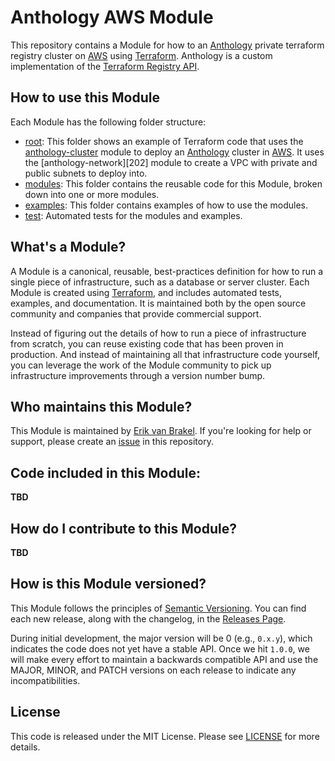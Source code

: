 # Anthology AWS Module

This repository contains a Module for how to an [Anthology] private terraform registry cluster on
[AWS] using [Terraform]. Anthology is a custom implementation of the [Terraform Registry API][100].

[100]: https://www.terraform.io/docs/registry/api.html

## How to use this Module

Each Module has the following folder structure:

* [root][200]: This folder shows an example of Terraform code that uses the [anthology-cluster][201] module
  to deploy an [Anthology] cluster in [AWS]. It uses the [anthology-network][202] module to create a VPC
  with private and public subnets to deploy into.
* [modules][210]: This folder contains the reusable code for this Module, broken down into one or more modules.
* [examples][220]: This folder contains examples of how to use the modules.
* [test][230]: Automated tests for the modules and examples.

[200]: https://github.com/erikvanbrakel/terraform-aws-anthology/tree/master
[201]: https://github.com/erikvanbrakel/terraform-aws-anthology/tree/master/modules/anthology-cluster
[201]: https://github.com/erikvanbrakel/terraform-aws-anthology/tree/master/modules/anthology-network
[210]: https://github.com/erikvanbrakel/terraform-aws-anthology/tree/master/modules
[220]: https://github.com/erikvanbrakel/terraform-aws-anthology/tree/master/examples
[230]: https://github.com/erikvanbrakel/terraform-aws-anthology/tree/master/test


## What's a Module?

A Module is a canonical, reusable, best-practices definition for how to run a single piece of infrastructure, such
as a database or server cluster. Each Module is created using [Terraform], and
includes automated tests, examples, and documentation. It is maintained both by the open source community and
companies that provide commercial support.

Instead of figuring out the details of how to run a piece of infrastructure from scratch, you can reuse
existing code that has been proven in production. And instead of maintaining all that infrastructure code yourself,
you can leverage the work of the Module community to pick up infrastructure improvements through
a version number bump.



## Who maintains this Module?

This Module is maintained by [Erik van Brakel]. If you're looking for help or support, please create an [issue] in this
repository.


## Code included in this Module:

__TBD__


## How do I contribute to this Module?

__TBD__


## How is this Module versioned?

This Module follows the principles of [Semantic Versioning]. You can find each new release,
along with the changelog, in the [Releases Page].

During initial development, the major version will be 0 (e.g., `0.x.y`), which indicates the code does not yet have a
stable API. Once we hit `1.0.0`, we will make every effort to maintain a backwards compatible API and use the MAJOR,
MINOR, and PATCH versions on each release to indicate any incompatibilities.



## License

This code is released under the MIT License. Please see [LICENSE](./LICENSE) for more details.


[Erik van Brakel]: https://github.com/erikvanbrakel

[Anthology]: https://github.com/erikvanbrakel/Anthology
[issue]: https://github.com/erikvanbrakel/terraform-aws-anthology/issues/new
[Releases Page]: https://github.com/erikvanbrakel/terraform-aws-anthology/releases

[AWS]: https://aws.amazon.com/
[Terraform]: https://www.terraform.io/
[Semantic Versioning]: http://semver.org/
